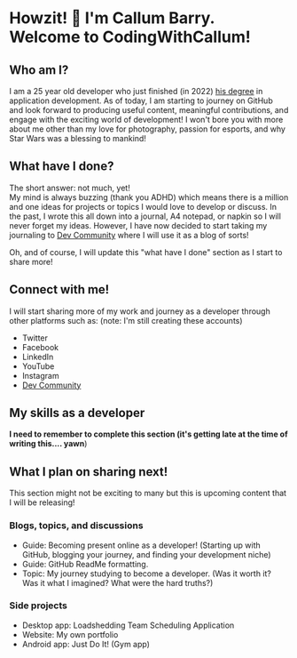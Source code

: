 # Howzit! 👋 I'm Callum Barry. Welcome to CodingWithCallum! #
## Who am I? ##
I am a 25 year old developer who just finished (in 2022) [his degree](https://www.varsitycollege.co.za/programmes/full-time/bachelor-of-technology-information-studies) in application development. As of today, I am starting to journey on GitHub and look forward to producing useful content, meaningful contributions, and engage with the exciting world of development! I won't bore you with more about me other than my love for photography, passion for esports, and why Star Wars was a blessing to mankind!

## What have I done? ##
The short answer: not much, yet!  <!-- line break-->  
My mind is always buzzing (thank you ADHD) which means there is a million and one ideas for projects or topics I would love to develop or discuss. In the past, I wrote this all down into a journal, A4 notepad, or napkin so I will never forget my ideas. However, I have now decided to start taking my journaling to [Dev Community][dev.to] where I will use it as a blog of sorts!

Oh, and of course, I will update this "what have I done" section as I start to share more!

## Connect with me! ##
I will start sharing more of my work and journey as a developer through other platforms such as: (note: I'm still creating these accounts)
+ Twitter
+ Facebook
+ LinkedIn
+ YouTube
+ Instagram
+ [Dev Community][dev.to]

## My skills as a developer ##
__I need to remember to complete this section (it's getting late at the time of writing this.... yawn__)

## What I plan on sharing next! ##
This section might not be exciting to many but this is upcoming content that I will be releasing!  
### Blogs, topics, and discussions
+ Guide: Becoming present online as a developer! (Starting up with GitHub, blogging your journey, and finding your development niche)
+ Guide: GitHub ReadMe formatting.
+ Topic: My journey studying to become a developer. (Was it worth it? Was it what I imagined? What were the hard truths?)

### Side projects
+ Desktop app: Loadshedding Team Scheduling Application
+ Website: My own portfolio 
+ Android app: Just Do It! (Gym app)

[dev.to]:https://dev.to/codingwithcallum

<!--
**CodingWithCallum/CodingWithCallum** is a ✨ _special_ ✨ repository because its `README.md` (this file) appears on your GitHub profile.

Here are some ideas to get you started:

- 🔭 I’m currently working on ...
- 🌱 I’m currently learning ...
- 👯 I’m looking to collaborate on ...
- 🤔 I’m looking for help with ...
- 💬 Ask me about ...
- 📫 How to reach me: ...
- 😄 Pronouns: ...
- ⚡ Fun fact: ...
-->
